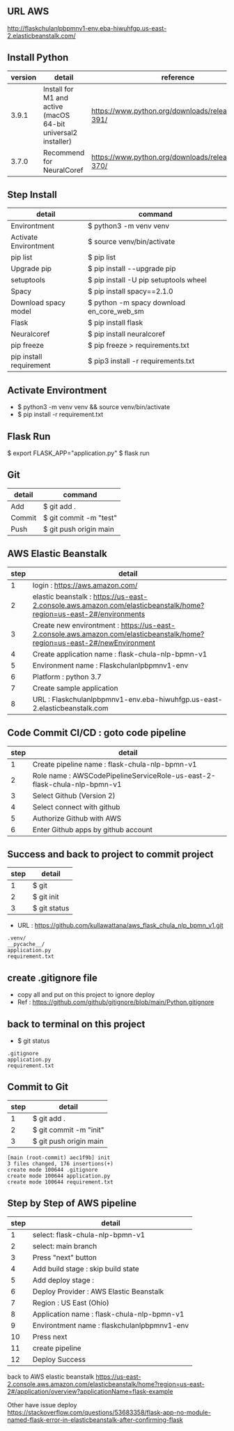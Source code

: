 ## URL AWS 
http://flaskchulanlpbpmnv1-env.eba-hiwuhfgp.us-east-2.elasticbeanstalk.com/

## Install Python
version | detail | reference
--- | --- | ---
3.9.1 | Install for M1 and active (macOS 64-bit universal2 installer) | https://www.python.org/downloads/release/python-391/
3.7.0 | Recommend for NeuralCoref | https://www.python.org/downloads/release/python-370/

## Step Install
detail | command
--- | ---
Environtment | $ python3 -m venv venv
Activate Environtment | $ source venv/bin/activate
pip list | $ pip list
Upgrade pip | $ pip install --upgrade pip
setuptools | $ pip install -U pip setuptools wheel
Spacy | $ pip install spacy==2.1.0
Download spacy model | $ python -m spacy download en_core_web_sm
Flask | $ pip install flask
Neuralcoref | $ pip install neuralcoref
pip freeze | $ pip freeze > requirements.txt
pip install requirement | $ pip3 install -r requirements.txt

## Activate Environtment
- $ python3 -m venv venv && source venv/bin/activate
- $ pip install -r requirement.txt

## Flask Run
$ export FLASK_APP="application.py"
$ flask run

## Git 
detail | command
--- | ---
Add | $ git add .
Commit | $ git commit -m "test"
Push | $ git push origin main

## AWS Elastic Beanstalk
step | detail
--- | ---
1 | login : https://aws.amazon.com/
2 | elastic beanstalk : https://us-east-2.console.aws.amazon.com/elasticbeanstalk/home?region=us-east-2#/environments
3 | Create new environtment : https://us-east-2.console.aws.amazon.com/elasticbeanstalk/home?region=us-east-2#/newEnvironment
4 | Create application name : flask-chula-nlp-bpmn-v1
5 | Environment name : Flaskchulanlpbpmnv1-env
6 | Platform : python 3.7
7 | Create sample application
8 | URL : Flaskchulanlpbpmnv1-env.eba-hiwuhfgp.us-east-2.elasticbeanstalk.com

## Code Commit CI/CD : goto code pipeline
step | detail
--- | ---
1 | Create pipeline name : flask-chula-nlp-bpmn-v1
2 | Role name : AWSCodePipelineServiceRole-us-east-2-flask-chula-nlp-bpmn-v1
3 | Select Github (Version 2)
4 | Select connect with github
5 | Authorize Github with AWS
6 | Enter Github apps by github account

## Success and back to project to commit project
step | detail
--- | ---
1 | $ git 
2 | $ git init
3 | $ git status
- URL : https://github.com/kullawattana/aws_flask_chula_nlp_bpmn_v1.git

```
.venv/
__pycache__/
application.py
requirement.txt
```

## create .gitignore file 
- copy all and put on this project to ignore deploy
- Ref : https://github.com/github/gitignore/blob/main/Python.gitignore

## back to terminal on this project
- $ git status

```
.gitignore
application.py
requirement.txt
```

## Commit to Git
step | detail
--- | ---
1 | $ git add .
2 | $ git commit -m "init"
3 | $ git push origin main

```
[main (root-commit) aec1f9b] init
3 files changed, 176 insertions(+)
create mode 100644 .gitignore
create mode 100644 application.py
create mode 100644 requirement.txt
```

## Step by Step of AWS pipeline
step | detail
--- | ---
1 | select: flask-chula-nlp-bpmn-v1
2 | select: main branch
3 | Press "next" button
4 | Add build stage : skip build state
5 | Add deploy stage : 
6 | Deploy Provider : AWS Elastic Beanstalk
7 | Region : US East (Ohio)
8 | Application name : flask-chula-nlp-bpmn-v1
9 | Environtment name : flaskchulanlpbpmnv1-env
10 | Press next
11 | create pipeline
12 | Deploy Success

back to AWS elastic beanstalk
https://us-east-2.console.aws.amazon.com/elasticbeanstalk/home?region=us-east-2#/application/overview?applicationName=flask-example

Other have issue deploy 
https://stackoverflow.com/questions/53683358/flask-app-no-module-named-flask-error-in-elasticbeanstalk-after-confirming-flask